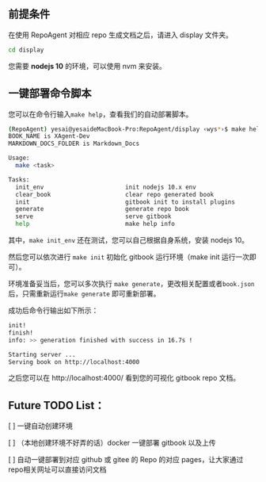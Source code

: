 ## 前提条件

在使用 RepoAgent 对相应 repo 生成文档之后，请进入 display 文件夹。
  
```bash
cd display
```

您需要 **nodejs 10** 的环境，可以使用 nvm 来安装。

## 一键部署命令脚本

您可以在命令行输入`make help`，查看我们的自动部署脚本。

```bash
(RepoAgent) yesai@yesaideMacBook-Pro:RepoAgent/display ‹wys*›$ make help
BOOK_NAME is XAgent-Dev
MARKDOWN_DOCS_FOLDER is Markdown_Docs

Usage:
  make <task>

Tasks:
  init_env                       init nodejs 10.x env
  clear_book                     clear repo generated book
  init                           gitbook init to install plugins
  generate                       generate repo book
  serve                          serve gitbook
  help                           make help info

```

其中，`make init_env` 还在测试，您可以自己根据自身系统，安装 nodejs 10。

然后您可以依次进行 `make init` 初始化 gitbook 运行环境（make init 运行一次即可）。

环境准备妥当后，您可以多次执行 `make generate`，更改相关配置或者`book.json`后，只需重新运行`make generate` 即可重新部署。

成功后命令行输出如下所示：

```bash
init!
finish!
info: >> generation finished with success in 16.7s ! 

Starting server ...
Serving book on http://localhost:4000
```

之后您可以在 http://localhost:4000/ 看到您的可视化 gitbook repo 文档。


## Future TODO List：

[ ] 一键自动创建环境

[ ] （本地创建环境不好弄的话）docker 一键部署 gitbook 以及上传

[ ] 自动一键部署到对应 github 或 gitee 的 Repo 的对应 pages，让大家通过repo相关网址可以直接访问文档

